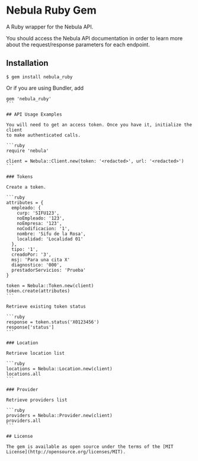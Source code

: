 # Nebula Ruby Gem

A Ruby wrapper for the Nebula API.

You should access the Nebula API documentation in order to learn more about the
request/response parameters for each endpoint.

## Installation

```
$ gem install nebula_ruby
```

Or if you are using Bundler, add

````
gem 'nebula_ruby'
```

## API Usage Examples

You will need to get an access token. Once you have it, initialize the client
to make authenticated calls.

```ruby
require 'nebula'

client = Nebula::Client.new(token: '<redacted>', url: '<redacted>')
```

### Tokens

Create a token.

```ruby
attributes = {
  empleado: {
    curp: 'SIFU123',
    noEmpleado: '123',
    noEmpresa: '123',
    noCodificacion: '1',
    nombre: 'Sifu de la Rosa',
    localidad: 'Localidad 01'
  },
  tipo: '1',
  creadoPor: '3',
  msj: 'Para una cita X'
  diagnostico: '000',
  prestadorServicios: 'Prueba'
}

token = Nebula::Token.new(client)
token.create(attributes)
```

Retrieve existing token status

```ruby
response = token.status('X0123456')
response['status']
```

### Location

Retrieve location list

```ruby
locations = Nebula::Location.new(client)
locations.all
```

### Provider

Retrieve providers list

```ruby
providers = Nebula::Provider.new(client)
providers.all
```

## License

The gem is available as open source under the terms of the [MIT License](http://opensource.org/licenses/MIT).
